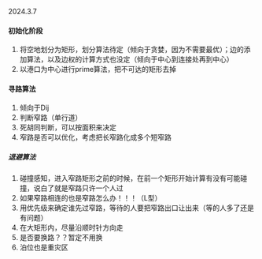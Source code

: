 2024.3.7
#### 初始化阶段
1. 将空地划分为矩形，划分算法待定（倾向于贪婪，因为不需要最优）；边的添加算法，以及边权的计算方式也没定（倾向于中心到连接处再到中心）
2. 以港口为中心进行prime算法，把不可达的矩形去掉
#### 寻路算法
1. 倾向于Dij
2. 判断窄路（单行道）
3. 死胡同判断，可以按面积来决定
4. 窄路是否可以优化，考虑把长窄路化成多个短窄路
##### 退避算法
1. 碰撞感知，进入窄路矩形之前的时候，在前一个矩形开始计算有没有可能碰撞，说白了就是窄路只许一个人过
2. 如果窄路相连的也是窄路怎么办！！！（L型）
3. 用优先级来确定谁先过窄路，等待的人要把窄路出口让出来（等的人多了还是有问题）
4. 在大矩形内，尽量沿顺时针方向走
5. 是否要换路？？暂定不用换
6. 泊位也是重灾区
